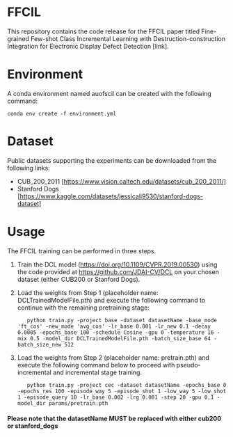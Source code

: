 # FFCIL
This repository contains the code release for the FFCIL paper titled Fine-grained Few-shot Class Incremental Learning with Destruction-construction Integration for Electronic Display Defect Detection [link].

# Environment
A conda environment named auofscil can be created with the following command:

    conda env create -f environment.yml

# Dataset
Public datasets supporting the experiments can be downloaded from the following links:
* CUB_200_2011 [https://www.vision.caltech.edu/datasets/cub_200_2011/]
* Stanford Dogs [https://www.kaggle.com/datasets/jessicali9530/stanford-dogs-dataset]

# Usage
The FFCIL training can be performed in three steps. 
1.  Train the DCL model (https://doi.org/10.1109/CVPR.2019.00530) using the code provided at https://github.com/JDAI-CV/DCL on your chosen dataset (either CUB200 or Stanford Dogs).
2.  Load the weights from Step 1 (placeholder name: DCLTrainedModelFile.pth) and execute the following command to continue with the remaining pretraining stage:

           python train.py -project base -dataset datasetName -base_mode 'ft_cos' -new_mode 'avg_cos' -lr_base 0.001 -lr_new 0.1 -decay 0.0005 -epochs_base 100 -schedule Cosine -gpu 0 -temperature 16 -mix 0.5 -model_dir DCLTrainedModelFile.pth -batch_size_base 64 -batch_size_new 512

4.  Load the weights from Step 2 (placeholder name: pretrain.pth) and execute the following command below to proceed with pseudo-incremental and incremental stage training.

           python train.py -project cec -dataset datasetName -epochs_base 0 -epochs_res 100 -episode_way 5 -episode_shot 1 -low_way 5 -low_shot 1 -episode_query 10 -lr_base 0.002 -lrg 0.001 -step 20 -gpu 0,1 -model_dir params/pretrain.pth

#### Please note that the datasetName __MUST__ be replaced with either cub200 or stanford_dogs ####








